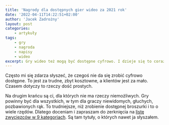 ```yaml
---
title: 'Nagrody dla dostępnych gier wideo za 2021 rok'
date: '2022-04-11T14:22:51+02:00'
author: 'Jacek Zadrożny'
layout: post
categories:
    - artykuły
tags:
    - gry
    - nagroda
    - napisy
    - wideo
excerpt: Gry wideo też mogą być dostępne cyfrowo. I dzieje się to coraz częściej. No i są nagrody dla najbardziej dostępnych gier.
---
```


Często mi się zdarza słyszeć, że czegoś nie da się zrobić cyfrowo dostępne. To jest za trudne, zbyt kosztowne, a klientów jest za mało. Czasem dotyczy to rzeczy dość prostych.

Na drugim krańcu są ci, dla których nie ma rzeczy niemożliwych. Gry powinny być dla wszystkich, w tym dla graczy niewidomych, głuchych, pozbawionych rąk. To trudniejsze, niż zrobienie dostępnej broszurki i to o wiele rzędów. Dlatego doceniam i zapraszam do zerknięcia na [listę zwycięzców w 9 kategoriach](https://www.ign.com/articles/the-accessibility-awards-2021-all-the-winners). Są tam tytuły, o których nawet ja słyszałem.